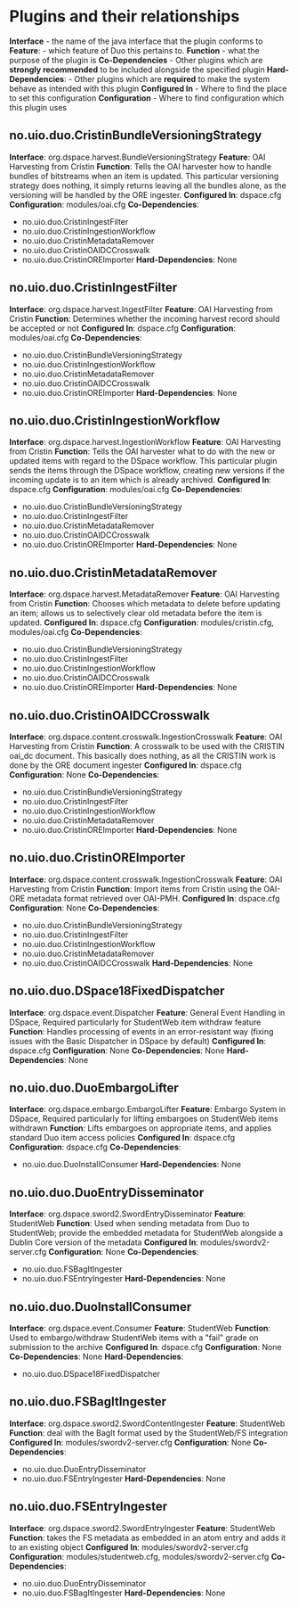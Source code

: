 # Plugins and their relationships

**Interface** - the name of the java interface that the plugin conforms to
**Feature**: - which feature of Duo this pertains to.
**Function** - what the purpose of the plugin is
**Co-Dependencies** - Other plugins which are **strongly recommended** to be included alongside the specified plugin
**Hard-Dependencies**: - Other plugins which are **required** to make the system behave as intended with this plugin
**Configured In** - Where to find the place to set this configuration
**Configuration** - Where to find configuration which this plugin uses

## no.uio.duo.CristinBundleVersioningStrategy 
**Interface**: org.dspace.harvest.BundleVersioningStrategy
**Feature**: OAI Harvesting from Cristin
**Function**: Tells the OAI harvester how to handle bundles of bitstreams when an item is updated.  This particular versioning strategy does nothing, it simply returns leaving all the bundles alone, as the versioning will be handled by the ORE ingester.
**Configured In**: dspace.cfg
**Configuration**: modules/oai.cfg
**Co-Dependencies**: 
* no.uio.duo.CristinIngestFilter
* no.uio.duo.CristinIngestionWorkflow
* no.uio.duo.CristinMetadataRemover
* no.uio.duo.CristinOAIDCCrosswalk
* no.uio.duo.CristinOREImporter 
**Hard-Dependencies**: None

## no.uio.duo.CristinIngestFilter 
**Interface**: org.dspace.harvest.IngestFilter
**Feature**: OAI Harvesting from Cristin
**Function**: Determines whether the incoming harvest record should be accepted or not
**Configured In**: dspace.cfg
**Configuration**: modules/oai.cfg
**Co-Dependencies**:
* no.uio.duo.CristinBundleVersioningStrategy 
* no.uio.duo.CristinIngestionWorkflow
* no.uio.duo.CristinMetadataRemover
* no.uio.duo.CristinOAIDCCrosswalk
* no.uio.duo.CristinOREImporter 
**Hard-Dependencies**: None

## no.uio.duo.CristinIngestionWorkflow 
**Interface**: org.dspace.harvest.IngestionWorkflow
**Feature**: OAI Harvesting from Cristin
**Function**: Tells the OAI harvester what to do with the new or updated items with regard to the DSpace workflow.  This particular plugin sends the items through the DSpace workflow, creating new versions if the incoming update is to an item which is already archived.
**Configured In**: dspace.cfg
**Configuration**: modules/oai.cfg
**Co-Dependencies**:
* no.uio.duo.CristinBundleVersioningStrategy 
* no.uio.duo.CristinIngestFilter 
* no.uio.duo.CristinMetadataRemover
* no.uio.duo.CristinOAIDCCrosswalk
* no.uio.duo.CristinOREImporter 
**Hard-Dependencies**: None

## no.uio.duo.CristinMetadataRemover 
**Interface**: org.dspace.harvest.MetadataRemover
**Feature**: OAI Harvesting from Cristin
**Function**: Chooses which metadata to delete before updating an item; allows us to selectively clear old metadata before the item is updated.
**Configured In**: dspace.cfg
**Configuration**: modules/cristin.cfg, modules/oai.cfg
**Co-Dependencies**:
* no.uio.duo.CristinBundleVersioningStrategy 
* no.uio.duo.CristinIngestFilter 
* no.uio.duo.CristinIngestionWorkflow 
* no.uio.duo.CristinOAIDCCrosswalk
* no.uio.duo.CristinOREImporter 
**Hard-Dependencies**: None

## no.uio.duo.CristinOAIDCCrosswalk 
**Interface**: org.dspace.content.crosswalk.IngestionCrosswalk
**Feature**: OAI Harvesting from Cristin
**Function**: A crosswalk to be used with the CRISTIN oai_dc document. This basically does nothing, as all the CRISTIN work is done by the ORE document ingester
**Configured In**: dspace.cfg
**Configuration**: None
**Co-Dependencies**:
* no.uio.duo.CristinBundleVersioningStrategy 
* no.uio.duo.CristinIngestFilter 
* no.uio.duo.CristinIngestionWorkflow 
* no.uio.duo.CristinMetadataRemover 
* no.uio.duo.CristinOREImporter 
**Hard-Dependencies**: None

## no.uio.duo.CristinOREImporter 
**Interface**: org.dspace.content.crosswalk.IngestionCrosswalk
**Feature**: OAI Harvesting from Cristin
**Function**: Import items from Cristin using the OAI-ORE metadata format retrieved over OAI-PMH.
**Configured In**: dspace.cfg
**Configuration**: None
**Co-Dependencies**:
* no.uio.duo.CristinBundleVersioningStrategy 
* no.uio.duo.CristinIngestFilter 
* no.uio.duo.CristinIngestionWorkflow 
* no.uio.duo.CristinMetadataRemover 
* no.uio.duo.CristinOAIDCCrosswalk 
**Hard-Dependencies**: None

## no.uio.duo.DSpace18FixedDispatcher 
**Interface**: org.dspace.event.Dispatcher
**Feature**: General Event Handling in DSpace, Required particularly for StudentWeb item withdraw feature
**Function**: Handles processing of events in an error-resistant way (fixing issues with the Basic Dispatcher in DSpace by default)
**Configured In**: dspace.cfg
**Configuration**: None
**Co-Dependencies**: None
**Hard-Dependencies**: None

## no.uio.duo.DuoEmbargoLifter 
**Interface**: org.dspace.embargo.EmbargoLifter
**Feature**: Embargo System in DSpace, Required particularly for lifting embargoes on StudentWeb items withdrawn
**Function**: Lifts embargoes on appropriate items, and applies standard Duo item access policies
**Configured In**: dspace.cfg
**Configuration**: dspace.cfg
**Co-Dependencies**:
* no.uio.duo.DuoInstallConsumer 
**Hard-Dependencies**: None

## no.uio.duo.DuoEntryDisseminator 
**Interface**: org.dspace.sword2.SwordEntryDisseminator
**Feature**: StudentWeb
**Function**: Used when sending metadata from Duo to StudentWeb; provide the embedded metadata for StudentWeb alongside a Dublin Core version of the metadata
**Configured In**: modules/swordv2-server.cfg
**Configuration**: None
**Co-Dependencies**: 
* no.uio.duo.FSBagItIngester 
* no.uio.duo.FSEntryIngester 
**Hard-Dependencies**: None

## no.uio.duo.DuoInstallConsumer 
**Interface**: org.dspace.event.Consumer
**Feature**: StudentWeb
**Function**: Used to embargo/withdraw StudentWeb items with a "fail" grade on submission to the archive
**Configured In**: dspace.cfg
**Configuration**: None
**Co-Dependencies**: None
**Hard-Dependencies**: 
* no.uio.duo.DSpace18FixedDispatcher

## no.uio.duo.FSBagItIngester 
**Interface**: org.dspace.sword2.SwordContentIngester
**Feature**: StudentWeb
**Function**: deal with the BagIt format used by the StudentWeb/FS integration
**Configured In**: modules/swordv2-server.cfg
**Configuration**: None
**Co-Dependencies**:
* no.uio.duo.DuoEntryDisseminator 
* no.uio.duo.FSEntryIngester 
**Hard-Dependencies**: None

## no.uio.duo.FSEntryIngester 
**Interface**: org.dspace.sword2.SwordEntryIngester
**Feature**: StudentWeb
**Function**:  takes the FS metadata as embedded in an atom entry and adds it to an existing object
**Configured In**: modules/swordv2-server.cfg
**Configuration**: modules/studentweb.cfg, modules/swordv2-server.cfg
**Co-Dependencies**:
* no.uio.duo.DuoEntryDisseminator 
* no.uio.duo.FSBagItIngester 
**Hard-Dependencies**: None


